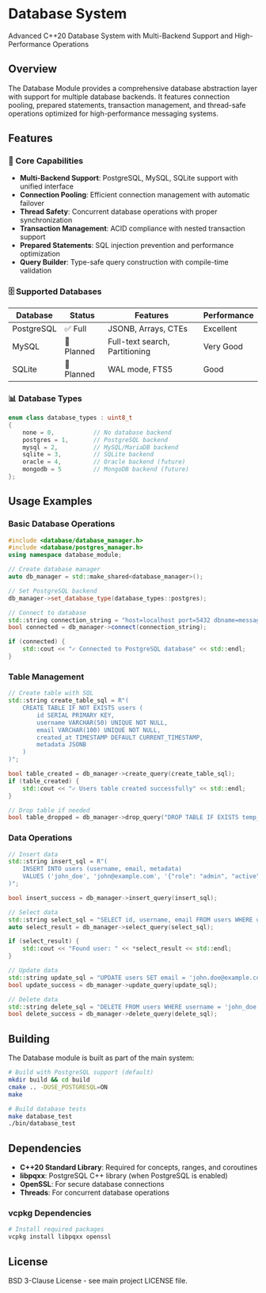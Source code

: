 # Database System

Advanced C++20 Database System with Multi-Backend Support and High-Performance Operations

## Overview

The Database Module provides a comprehensive database abstraction layer with support for multiple database backends. It features connection pooling, prepared statements, transaction management, and thread-safe operations optimized for high-performance messaging systems.

## Features

### 🎯 Core Capabilities
- **Multi-Backend Support**: PostgreSQL, MySQL, SQLite support with unified interface
- **Connection Pooling**: Efficient connection management with automatic failover
- **Thread Safety**: Concurrent database operations with proper synchronization
- **Transaction Management**: ACID compliance with nested transaction support
- **Prepared Statements**: SQL injection prevention and performance optimization
- **Query Builder**: Type-safe query construction with compile-time validation

### 🗄️ Supported Databases

| Database | Status | Features | Performance |
|----------|--------|----------|-------------|
| PostgreSQL | ✅ Full | JSONB, Arrays, CTEs | Excellent |
| MySQL | 🔧 Planned | Full-text search, Partitioning | Very Good |
| SQLite | 🔧 Planned | WAL mode, FTS5 | Good |

### 📊 Database Types

```cpp
enum class database_types : uint8_t
{
    none = 0,           // No database backend
    postgres = 1,       // PostgreSQL backend  
    mysql = 2,          // MySQL/MariaDB backend
    sqlite = 3,         // SQLite backend
    oracle = 4,         // Oracle backend (future)
    mongodb = 5         // MongoDB backend (future)
};
```

## Usage Examples

### Basic Database Operations

```cpp
#include <database/database_manager.h>
#include <database/postgres_manager.h>
using namespace database_module;

// Create database manager
auto db_manager = std::make_shared<database_manager>();

// Set PostgreSQL backend
db_manager->set_database_type(database_types::postgres);

// Connect to database
std::string connection_string = "host=localhost port=5432 dbname=messaging user=admin password=secret";
bool connected = db_manager->connect(connection_string);

if (connected) {
    std::cout << "✓ Connected to PostgreSQL database" << std::endl;
}
```

### Table Management

```cpp
// Create table with SQL
std::string create_table_sql = R"(
    CREATE TABLE IF NOT EXISTS users (
        id SERIAL PRIMARY KEY,
        username VARCHAR(50) UNIQUE NOT NULL,
        email VARCHAR(100) UNIQUE NOT NULL,
        created_at TIMESTAMP DEFAULT CURRENT_TIMESTAMP,
        metadata JSONB
    )
)";

bool table_created = db_manager->create_query(create_table_sql);
if (table_created) {
    std::cout << "✓ Users table created successfully" << std::endl;
}

// Drop table if needed
bool table_dropped = db_manager->drop_query("DROP TABLE IF EXISTS temp_table");
```

### Data Operations

```cpp
// Insert data
std::string insert_sql = R"(
    INSERT INTO users (username, email, metadata) 
    VALUES ('john_doe', 'john@example.com', '{"role": "admin", "active": true}')
)";

bool insert_success = db_manager->insert_query(insert_sql);

// Select data
std::string select_sql = "SELECT id, username, email FROM users WHERE username = 'john_doe'";
auto select_result = db_manager->select_query(select_sql);

if (select_result) {
    std::cout << "Found user: " << *select_result << std::endl;
}

// Update data
std::string update_sql = "UPDATE users SET email = 'john.doe@example.com' WHERE username = 'john_doe'";
bool update_success = db_manager->update_query(update_sql);

// Delete data
std::string delete_sql = "DELETE FROM users WHERE username = 'john_doe'";
bool delete_success = db_manager->delete_query(delete_sql);
```

## Building

The Database module is built as part of the main system:

```bash
# Build with PostgreSQL support (default)
mkdir build && cd build
cmake .. -DUSE_POSTGRESQL=ON
make

# Build database tests
make database_test
./bin/database_test
```

## Dependencies

- **C++20 Standard Library**: Required for concepts, ranges, and coroutines
- **libpqxx**: PostgreSQL C++ library (when PostgreSQL is enabled)
- **OpenSSL**: For secure database connections
- **Threads**: For concurrent database operations

### vcpkg Dependencies

```bash
# Install required packages
vcpkg install libpqxx openssl
```

## License

BSD 3-Clause License - see main project LICENSE file.

